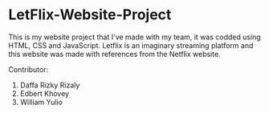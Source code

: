 # LetFlix-Website-Project
This is my website project that I've made with my team, it was codded using HTML, CSS and JavaScript. Letflix is an imaginary streaming platform and this website was made with references from the Netflix website.

Contributor:
1. Daffa Rizky Rizaly
2. Edbert Khovey
3. William Yulio
